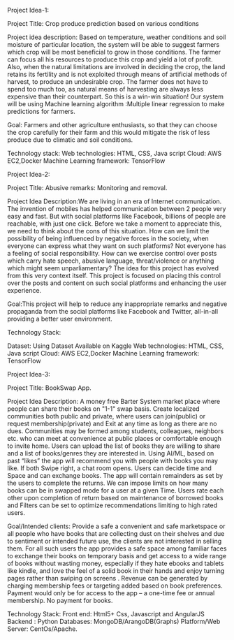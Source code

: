 Project Idea-1:

Project Title: Crop produce prediction based on various conditions

Project idea description: Based on temperature, weather conditions and soil moisture of particular location, the system will be able to suggest farmers which crop will be most beneficial to grow in those conditions. The farmer can focus all his resources to produce this crop and yield a lot of profit. Also, when the natural limitations are involved in deciding the crop, the land retains its fertility and is not exploited through means of artificial methods of harvest, to produce an undesirable crop. The farmer does not have to spend too much too, as natural means of harvesting are always less expensive than their counterpart. So this is a win-win situation!  Our system will be using Machine learning algorithm :Multiple linear regression to make predictions for farmers.

Goal: Farmers and other agriculture enthusiasts, so that they can choose the crop carefully for their farm and this would mitigate the risk of less produce due to climatic and soil conditions.

Technology stack:
Web technologies: HTML, CSS, Java script
Cloud: AWS EC2,Docker
Machine Learning framework: TensorFlow 
 
Project Idea-2:

Project Title:  Abusive remarks: Monitoring and removal.

Project Idea Description:We are living in an era of Internet communication. The invention of mobiles has helped communication between 2 people very easy and fast. But with social platforms like Facebook, billions of people are reachable, with just one click. Before we take a moment to appreciate this, we need to think about the cons of this situation. How can we limit the possibility of being influenced by negative forces in the society, when everyone can express what they want on such platforms? Not everyone has a feeling of social responsibility. How can we exercise control over posts which carry hate speech, abusive language, threat/violence or anything which might seem unparliamentary? The idea for this project has evolved from this very context itself. This project is focused on placing this control over the posts and content on such social platforms and enhancing the user experience. 

Goal:This project will help to reduce any inappropriate remarks and negative propaganda from the social platforms like Facebook and Twitter, all-in-all providing a better user environment.

Technology Stack: 

Dataset: Using Dataset Available on Kaggle
Web technologies: HTML, CSS, Java script
Cloud: AWS EC2,Docker
Machine Learning framework: TensorFlow 

 


Project Idea-3:

Project Title: BookSwap App.

Project Idea Description: A money free Barter System market place where people can share their books on "1-1" swap basis.  Create localized communities both public and private, where users can join(public) or request membership(private) and Exit at any time as long as there are no dues. Communities may be formed among students, colleagues, neighbors etc. who can meet at convenience at public places or comfortable enough to invite home. Users can upload the list of books they are willing to share and a list of books/genres  they are interested in. Using AI/ML, based on past “likes” the app will recommend you with people with books you may like. If both Swipe right, a chat room opens. Users can decide time and Space and can exchange books.  The app will contain remainders as set by the users to complete the returns. We can impose limits on how many books can be in swapped mode for a user at a given Time. Users rate each other upon completion of return based on maintenance of borrowed books and Filters can be set to optimize recommendations limiting to high rated users. 
 
Goal/Intended clients: Provide a safe a convenient and safe marketspace or all people who have books that are collecting dust on their shelves and due to sentiment or intended future use, the clients are not interested in selling them.  For all such users the app provides a safe space among familiar faces to exchange their books on temporary basis and get access to a wide range of books without  wasting money, especially if they hate ebooks and tablets like kindle, and love the feel of  a solid book in their hands and enjoy turning pages rather than swiping on screens . Revenue can be generated by charging membership fees or targeting added based on book preferences. Payment would only be for access to the app – a one-time fee or annual membership. No payment for books. 

Technology Stack: 
Front end: Html5+ Css, Javascript and AngularJS
Backend : Python
Databases: MongoDB/ArangoDB(Graphs)
Platform/Web Server:  CentOs/Apache. 
                           

